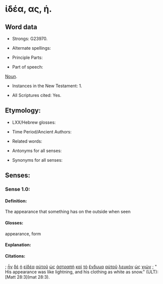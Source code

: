 # ἰδέα, ας, ἡ.

<!-- Status: S3=Needs2ndReview -->
<!-- Lexica used for edits: BDAG, LN, FFM, A-S  -->

## Word data

* Strongs: G23970.


* Alternate spellings:

* Principle Parts: 

* Part of speech: 

[Noun](http://ugg.readthedocs.io/en/latest/noun.html).

* Instances in the New Testament: 1.

* All Scriptures cited: Yes.

## Etymology: 


* LXX/Hebrew glosses: 


* Time Period/Ancient Authors: 


* Related words: 

* Antonyms for all senses:

* Synonyms for all senses: 


## Senses:

### Sense  1.0: 

#### Definition: 

The appearance that something has on the outside when seen 

#### Glosses: 

appearance, form

#### Explanation: 

#### Citations: 

; [ἦν](../G99999/01.md) [δὲ](../G11610/01.md) [ἡ](../G35880/01.md) [εἰδέα](../G23970/01.md) [αὐτοῦ](../G08460/01.md) [ὡς](../G56130/01.md) [ἀστραπὴ](../G07960/01.md) [καὶ](../G25320/01.md) [τὸ](../G35880/01.md) [ἔνδυμα](../G17420/01.md) [αὐτοῦ](../G08460/01.md) [λευκὸν](../G30220/01.md) [ὡς](../G56130/01.md) [χιών](../G55100/01.md)
; " His appearance was like lightning, and his clothing as white as snow." (ULT): 
[Matt 28:3](mat 28:3).
